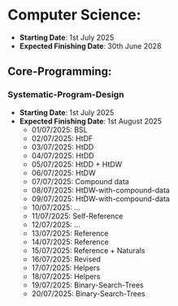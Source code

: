 # Computer Science:
* **Starting Date**: 1st July 2025
* **Expected Finishing Date**: 30th June 2028

## Core-Programming: 

### Systematic-Program-Design
* **Starting Date**: 1st July 2025
* **Expected Finishing Date**: 1st August 2025
    * 01/07/2025:  BSL
    * 02/07/2025:  HtDF
    * 03/07/2025:  HtDD
    * 04/07/2025:  HtDD
    * 05/07/2025:  HtDD + HtDW
    * 06/07/2025:  HtDW
    * 07/07/2025:  Compound data
    * 08/07/2025:  HtDW-with-compound-data
    * 09/07/2025:  HtDW-with-compound-data
    * 10/07/2025:  ...
    * 11/07/2025:  Self-Reference
    * 12/07/2025:  ...
    * 13/07/2025:  Reference
    * 14/07/2025:  Reference
    * 15/07/2025:  Reference + Naturals
    * 16/07/2025:  Revised
    * 17/07/2025:  Helpers
    * 18/07/2025:  Helpers
    * 19/07/2025:  Binary-Search-Trees
    * 20/07/2025:  Binary-Search-Trees
